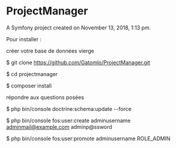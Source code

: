 ProjectManager
==============

A Symfony project created on November 13, 2018, 1:13 pm.

Pour installer :

créer votre base de données vierge

$ git clone https://github.com/Gatomlo/ProjectManager.git

$ cd projectmanager

$ composer install

répondre aux questions posées

$ php bin/console doctrine:schema:update --force

$ php bin/console fos:user:create adminusername adminmail@example.com adminp@ssword

$ php bin/console fos:user:promote adminusername ROLE_ADMIN
